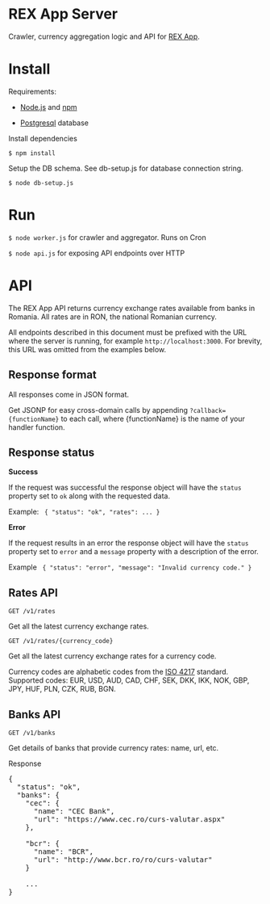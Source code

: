 # REX App Server

Crawler, currency aggregation logic and API for [REX App](https://github.com/oslego/rexapp).

Install
=====

Requirements: 

- [Node.js](http://nodejs.org/) and [npm](https://npmjs.org/)

- [Postgresql](http://www.postgresql.org/) database


Install dependencies

`$ npm install` 


Setup the DB schema. See db-setup.js for database connection string.

`$ node db-setup.js`

Run
=====
`$ node worker.js` for crawler and aggregator. Runs on Cron

`$ node api.js` for exposing API endpoints over HTTP


API
=====

The REX App API returns currency exchange rates available from banks in Romania. All rates are in RON, the national Romanian currency.

All endpoints described in this document must be prefixed with the URL where the server is running, for example `http://localhost:3000`. For brevity, this URL was omitted from the examples below.

Response format
----

All responses come in JSON format.

Get JSONP for easy cross-domain calls by appending `?callback={functionName}` to each call, where {functionName} is the name of your handler function.


Response status
----

**Success**

If the request was successful the response object will have the `status` property set to `ok` along with the requested data.

Example:
`
{
    "status": "ok",
    "rates": ...
}`


**Error**

If the request results in an error the response object will have the `status` property set to `error` and a `message` property with a description of the error.

Example
`
{
    "status": "error",
    "message": "Invalid currency code."
}`


Rates API
----

`GET /v1/rates`

Get all the latest currency exchange rates.


`GET /v1/rates/{currency_code}`

Get all the latest currency exchange rates for a currency code. 

Currency codes are alphabetic codes from the [ISO 4217](http://en.wikipedia.org/wiki/ISO_4217) standard. 
Supported codes: EUR, USD, AUD, CAD, CHF, SEK, DKK, IKK, NOK, GBP, JPY, HUF, PLN, CZK, RUB, BGN. 


Banks API
-----

`GET /v1/banks`

Get details of banks that provide currency rates: name, url, etc.

Response
<pre>
{
  "status": "ok",
  "banks": {
    "cec": {
      "name": "CEC Bank",
      "url": "https://www.cec.ro/curs-valutar.aspx"
    },
    
    "bcr": {
      "name": "BCR",
      "url": "http://www.bcr.ro/ro/curs-valutar"
    }

    ...
}
</pre>

